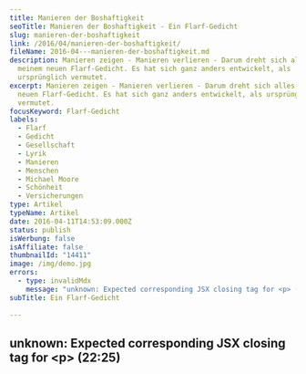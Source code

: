 ```yaml
---
title: Manieren der Boshaftigkeit
seoTitle: Manieren der Boshaftigkeit - Ein Flarf-Gedicht
slug: manieren-der-boshaftigkeit
link: /2016/04/manieren-der-boshaftigkeit/
fileName: 2016-04---manieren-der-boshaftigkeit.md
description: Manieren zeigen - Manieren verlieren - Darum dreht sich alles in
  meinem neuen Flarf-Gedicht. Es hat sich ganz anders entwickelt, als
  ursprünglich vermutet.
excerpt: Manieren zeigen - Manieren verlieren - Darum dreht sich alles in meinem
  neuen Flarf-Gedicht. Es hat sich ganz anders entwickelt, als ursprünglich
  vermutet.
focusKeyword: Flarf-Gedicht
labels:
  - Flarf
  - Gedicht
  - Gesellschaft
  - Lyrik
  - Manieren
  - Menschen
  - Michael Moore
  - Schönheit
  - Versicherungen
type: Artikel
typeName: Artikel
date: 2016-04-11T14:53:09.000Z
status: publish
isWerbung: false
isAffiliate: false
thumbnailId: "14411"
image: /img/demo.jpg
errors:
  - type: invalidMdx
    message: "unknown: Expected corresponding JSX closing tag for <p> (22:25)"
subTitle: Ein Flarf-Gedicht
  
---
```


## unknown: Expected corresponding JSX closing tag for &lt;p> (22:25)

<!--
<blockquote>Je länger eine Operation dauert, umso risikoreicher ist sie.
Niemand redet gerne über Risiken.

![Manieren](http://cardamonchai.com/wp-content/uploads/2016/04/11631221176_b1b054c800_z.jpg)

Wo sind meine Manieren? Aber meine Augen können Deine Schönheit nicht erkennen.

Unmittelbar hinter uns steht eine grellgelbe Schönheit. Gute Manieren als
entbehrlicher Kleinbauer.

Risiko des Schreibens. Goethe, sein Freund und Knebel.

Eine stadtbekannte Schönheit konnte es kaum fassen. Damit ging ein gewisser
Lebensstil und auch die guten Manieren verloren.

Daher auch der Begriff Risikolebensversicherung. Anzug und Manieren statt
Tennissocken und Panzerkettchen.

Schönheit und ihre Konsequenzen. Ein bemerkenswert umtriebiger Mann mit
geschliffenen Manieren.

Die Jugend von heute lebt den Luxus und hat schlechte Manieren. Nur die
Wenigsten gehen das Risiko ein, sich unter die Oberfläche zu begeben.

Ideale Körpermaße.</blockquote>

Geschrieben habe ich dieses Flarf-Gedicht mit Hilfe der Suchergebnisse unter den
Begriffen "Risiko", "Schönheit" und "Manieren". Mal wieder kam ein Text heraus,
der in eine ganz andere Richtung geht, als ich ursprünglich vermutet hatte.

## Manieren - Wer hat heutzutage noch welche?

Richtig spannend finde ich, wie gut er zu dem Film passt, den ich gestern
gesehen habe - "Kapitalismus - Eine Liebeserklärung" von Michael Moore. Kennt
Ihr den? Keines meiner Suchwörter kommt im Film vor und dennoch läuft im Text
alles auf Skrupellosigkeit und Verklärung hinaus.

Daher auch der von mir gewählte Titel. Ich dachte, er passt ganz gut. Genau, wie
die Bilder, die ich dazu aus meiner Sammlung ausgesucht habe. Ich bin gespannt,
was Ihr dazu sagt.

[gallery type="rectangular" size="large" link="none" ids="14409,14407"]

Mehr über Flarf-Gedicht und wie sie entstehen,
[erfahrt Ihr hier](/2016/03/flarf-inspiration-aus-dem-internet-die-poesie-der-vernetzung/).

## Flarf-Gedichte Wegweiser

1.  [Die Poesie der Vernetzung](/2016/03/flarf-inspiration-aus-dem-internet-die-poesie-der-vernetzung/)
1.  [Straßenlaternen der Welt](/2016/03/strassenlaternen-der-welt-eine-romantische-bildergalerie/)
1.  [Sonne und Frieden](/2016/03/sonne-und-frieden/)
1.  Manieren der Boshaftigkeit
1.  [Das übersetzte Wetter im Spiegel](/2016/05/das-uebersetzte-wetter-im-spiegel/)
1.  [Die seltsame Stimmung der knalligen Blüten](/2016/10/die-seltsame-stimmung-der-knalligen-blueten/)
1.  [Elbe schwarz-weiß bunt](/2017/01/elbe-schwarz-weiss-bunt-bildergalerie-mit-flarfgedicht/)
1.  [Pizza und Backgammon](/2017/01/drei-koenige/)
1.  [Liebe Sternschanze](/2017/01/liebe-sternschanze/)
1.  [Haters rest in poetry](/2017/02/haters-rest-in-poetry/)
1.  [Die Sehnsucht der Postmoderne](/2017/02/die-sehnsucht-der-postmoderne/)
1.  [In den Straßen von St. Pauli](/2017/02/dauerregen-stpauli/)
1.  [Elblicht](/2018/01/elblicht-flarfgedicht-zum-jahresanfang/)
1.  [Möwe am Wasser](/2018/01/moewe-am-wasser/)
1.  [Jahreszeiten an der Brücke](/2018/02/ein-fleet-im-verlauf-der-jahreszeiten/)
1.  [Amsterdam - Grachten und Gassen](/2018/03/amsterdam/)
1.  [Abschied von Dir - Tschüss, mach es gut](/2018/04/abschied-von-dir/)
1.  [Erster Mai - Gegensätze](/2018/05/erster-mai-gegensaetze/)

&nbsp;

-->

  